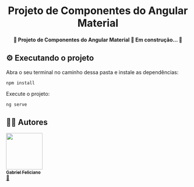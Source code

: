 <h1 align="center">Projeto de Componentes do Angular Material</h1>

<h4 align="center"> 
	🚧  Projeto de Componentes do Angular Material 🚀 Em construção...  🚧
</h4>

## ⚙️ Executando o projeto

Abra o seu terminal no caminho dessa pasta e instale as dependências:
```
npm install
```

Execute o projeto:
```
ng serve
```


## 👨‍🚀 Autores

<a href="https://www.linkedin.com/in/gabriel-feliciano/"><img src="https://media-exp1.licdn.com/dms/image/C4D03AQFfBeSQ7c2htA/profile-displayphoto-shrink_800_800/0/1570478014899?e=1640822400&v=beta&t=V_8ksr2CYQ0vLOGBR-iUzTKfK0Ye2fLbG2r40O68lg4" width="100px;" alt=""/><br /><sub><b>Gabriel Feliciano</b></sub></a><br /><a href="https://www.linkedin.com/in/gabriel-feliciano/" title="LinkedIn">🚀</a>

